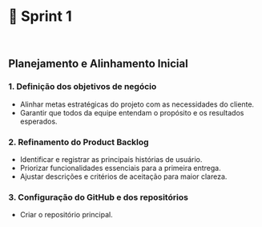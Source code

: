 # 📅  Sprint 1 
<br>

## Planejamento e Alinhamento Inicial

### 1. Definição dos objetivos de negócio  
  - Alinhar metas estratégicas do projeto com as necessidades do cliente.  
  - Garantir que todos da equipe entendam o propósito e os resultados esperados.  

### 2. Refinamento do Product Backlog  
  - Identificar e registrar as principais histórias de usuário.  
  - Priorizar funcionalidades essenciais para a primeira entrega.  
  - Ajustar descrições e critérios de aceitação para maior clareza.  

### 3. Configuração do GitHub e dos repositórios  
  - Criar o repositório principal. 
